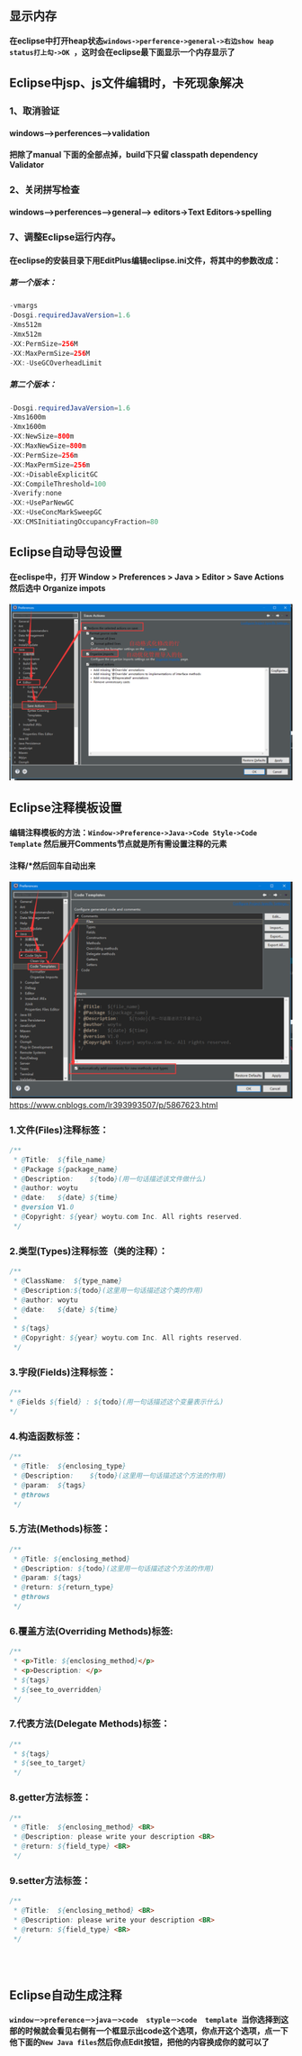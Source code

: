 ## 显示内存
#### 在eclipse中打开heap状态`windows->perference->general->右边show heap status打上勾->OK `，这时会在eclipse最下面显示一个内存显示了

## Eclipse中jsp、js文件编辑时，卡死现象解决
### 1、取消验证
#### windows–>perferences–>validation
#### 把除了manual 下面的全部点掉，build下只留 classpath dependency Validator
 
### 2、关闭拼写检查
#### windows–>perferences–>general–> editors->Text Editors->spelling

### 7、调整Eclipse运行内存。
#### 在eclipse的安装目录下用EditPlus编辑eclipse.ini文件，将其中的参数改成： 
##### 第一个版本：
```java
-vmargs
-Dosgi.requiredJavaVersion=1.6
-Xms512m
-Xmx512m
-XX:PermSize=256M 
-XX:MaxPermSize=256M
-XX:-UseGCOverheadLimit
```
##### 第二个版本：
```java
-Dosgi.requiredJavaVersion=1.6
-Xms1600m
-Xmx1600m
-XX:NewSize=800m
-XX:MaxNewSize=800m
-XX:PermSize=256m
-XX:MaxPermSize=256m
-XX:+DisableExplicitGC
-XX:CompileThreshold=100
-Xverify:none
-XX:+UseParNewGC
-XX:+UseConcMarkSweepGC
-XX:CMSInitiatingOccupancyFraction=80
```

## Eclipse自动导包设置
#### 在eclispe中，打开 Window > Preferences > Java > Editor > Save Actions 然后选中 Organize impots
![](/images/Eclipse保存自动优化设置.png)

## Eclipse注释模板设置
#### 编辑注释模板的方法：`Window->Preference->Java->Code Style->Code Template` 然后展开Comments节点就是所有需设置注释的元素
#### 注释/*然后回车自动出来
![](/images/Eclipse自动添加注释.png)
https://www.cnblogs.com/lr393993507/p/5867623.html
### 1.文件(Files)注释标签：
```java
/**
 * @Title:  ${file_name}
 * @Package ${package_name}
 * @Description:    ${todo}(用一句话描述该文件做什么)
 * @author: woytu
 * @date:   ${date} ${time}
 * @version V1.0
 * @Copyright: ${year} woytu.com Inc. All rights reserved.
 */
 ```
### 2.类型(Types)注释标签（类的注释）：
```java
/**
 * @ClassName:  ${type_name}
 * @Description:${todo}(这里用一句话描述这个类的作用)
 * @author: woytu
 * @date:   ${date} ${time}
 * 
 * ${tags}
 * @Copyright: ${year} woytu.com Inc. All rights reserved.
 */
 ```
 ### 3.字段(Fields)注释标签：
 ```java
 /**
 * @Fields ${field} : ${todo}(用一句话描述这个变量表示什么)
 */
 ```
### 4.构造函数标签：
```java
/**
 * @Title:  ${enclosing_type}
 * @Description:    ${todo}(这里用一句话描述这个方法的作用)
 * @param:  ${tags}
 * @throws
 */
```
### 5.方法(Methods)标签：
```java
/**
 * @Title: ${enclosing_method}
 * @Description: ${todo}(这里用一句话描述这个方法的作用)
 * @param: ${tags}
 * @return: ${return_type}
 * @throws
 */
 ```
### 6.覆盖方法(Overriding Methods)标签:
```java
/**
 * <p>Title: ${enclosing_method}</p>
 * <p>Description: </p>
 * ${tags}
 * ${see_to_overridden}
 */
```
### 7.代表方法(Delegate Methods)标签：
```java
/**
 * ${tags}
 * ${see_to_target}
 */
```
### 8.getter方法标签：
```java
/**
 * @Title:  ${enclosing_method} <BR>
 * @Description: please write your description <BR>
 * @return: ${field_type} <BR>
 */
```
### 9.setter方法标签：
```java
/**
 * @Title:  ${enclosing_method} <BR>
 * @Description: please write your description <BR>
 * @return: ${field_type} <BR>
 */
```
### 
```java

```
### 
```java

```
## Eclipse自动生成注释
#### `window－>preference－>java－>code  styple－>code  template `当你选择到这部的时候就会看见右侧有一个框显示出code这个选项，你点开这个选项，点一下他下面的`New Java files`然后你点Edit按钮，把他的内容换成你的就可以了
![]()

